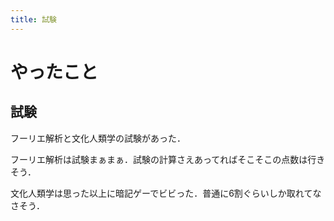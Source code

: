 ```yaml
---
title: 試験
---
```


# やったこと

## 試験

フーリエ解析と文化人類学の試験があった．

フーリエ解析は試験まぁまぁ．試験の計算さえあってればそこそこの点数は行きそう．

文化人類学は思った以上に暗記ゲーでビビった．普通に6割ぐらいしか取れてなさそう．

